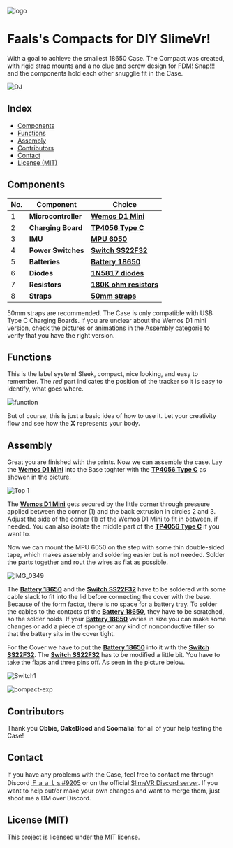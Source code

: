 ![logo](https://user-images.githubusercontent.com/114385702/192345402-1d85d590-d1f4-4f85-bf68-3b5188432610.png)
# Faals's Compacts for DIY SlimeVr!
With a goal to achieve the smallest 18650 Case. The Compact was created,
with rigid strap mounts and a no clue and screw design for FDM!
Snap!!! and the components hold each other snugglie fit in the Case.


![DJ](https://user-images.githubusercontent.com/114385702/192352997-00043785-680d-4990-a2ba-0ba82239860e.gif)
## Index
- [Components](https://github.com/Faals/Faals-s-Compacts-/edit/main/README.md#components)
- [Functions](https://github.com/Faals/Faals-s-Compacts-/edit/main/README.md#functions)
- [Assembly](https://github.com/Faals/Faals-s-Compacts-/edit/main/README.md#assembly)
- [Contributors](https://github.com/Faals/Faals-s-Compacts-/edit/main/README.md#contributors)
- [Contact](https://github.com/Faals/Faals-s-Compacts-/edit/main/README.md#contact)
- [License (MIT)](https://github.com/Faals/Faals-s-Compacts-/edit/main/README.md#license-mit)

## Components
|No.|Component|Choice|
|---|---|---|
|1|**Microcontroller**|**[Wemos D1 Mini](https://docs.slimevr.dev/diy/components-guide.html)**|
|2|**Charging Board**|**[TP4056 Type C](https://docs.slimevr.dev/diy/components-guide.html)**|
|3|**IMU**|**[MPU 6050](https://docs.slimevr.dev/diy/components-guide.html)**|
|4|**Power Switches**|**[Switch SS22F32](https://docs.slimevr.dev/diy/components-guide.html)**|
|5|**Batteries**|**[Battery 18650](https://docs.slimevr.dev/diy/components-guide.html)**|
|6|**Diodes**|**[1N5817 diodes](https://docs.slimevr.dev/diy/components-guide.html)**|
|7|**Resistors**|**[180K ohm resistors](https://docs.slimevr.dev/diy/components-guide.html)**|
|8|**Straps**|**[50mm straps](https://docs.slimevr.dev/diy/components-guide.html)**|


50mm straps are recommended.
The Case is only compatible with USB Type C Charging Boards.
If you are unclear about the Wemos D1 mini version, check the pictures or animations in the [Assembly](https://github.com/Faals/Faals-s-Compacts-/edit/main/README.md#assembly) categorie to verify that you have the right version.

## Functions
This is the label system! Sleek, compact, nice looking, and easy to remember. The *red* part indicates the position of the tracker so it is easy to identify, what goes where.

![function](https://user-images.githubusercontent.com/114385702/192364379-8ae1a264-76ac-4a53-a451-95ca29fc9b63.png)

But of course, this is just a basic idea of how to use it. Let your creativity flow and see how the **X** represents your body.
## Assembly

Great you are finished with the prints. Now we can assemble the case. Lay the **[Wemos D1 Mini](https://docs.slimevr.dev/diy/components-guide.html)** into the Base toghter with the **[TP4056 Type C](https://docs.slimevr.dev/diy/components-guide.html)** as showen in the picture.

![Top 1](https://user-images.githubusercontent.com/114385702/193576925-ed2203bb-c1c9-4207-a738-ce777c858bd9.png)

The **[Wemos D1 Mini](https://docs.slimevr.dev/diy/components-guide.html)** gets secured by the little corner through pressure applied between the corner (1) and the back extrusion in circles 2 and 3. Adjust the side of the corner (1) of the Wemos D1 Mini to fit in between, if needed. You can also isolate the middle part of the **[TP4056 Type C](https://docs.slimevr.dev/diy/components-guide.html)** if you want to.

Now we can mount the MPU 6050 on the step with some thin double-sided tape, which makes assembly and soldering easier but is not needed. Solder the parts together and rout the wires as flat as possible.

![IMG_0349](https://user-images.githubusercontent.com/114385702/193578312-d3037cd5-3de7-45d7-903d-287ad170dad6.png)

The **[Battery 18650](https://docs.slimevr.dev/diy/components-guide.html)** and the **[Switch SS22F32](https://docs.slimevr.dev/diy/components-guide.html)** have to be soldered with some cable slack to fit into the lid before connecting the cover with the base. Because of the form factor, there is no space for a battery tray. To solder the cables to the contacts of the **[Battery 18650](https://docs.slimevr.dev/diy/components-guide.html)**, they have to be scratched, so the solder holds. If your **[Battery 18650](https://docs.slimevr.dev/diy/components-guide.html)** varies in size you can make some changes or add a piece of sponge or any kind of nonconductive filler so that the battery sits in the cover tight.

For the Cover we have to put the **[Battery 18650](https://docs.slimevr.dev/diy/components-guide.html)** into it with the **[Switch SS22F32](https://docs.slimevr.dev/diy/components-guide.html)**.
The **[Switch SS22F32](https://docs.slimevr.dev/diy/components-guide.html)** has to be modified a little bit. You have to take the flaps and three pins off. As seen in the picture below.

![Switch1](https://user-images.githubusercontent.com/114385702/193583352-6aeca6c7-689f-4360-8cb9-ffa840cc533f.png)




![compact-exp](https://user-images.githubusercontent.com/114385702/192366826-26f9c090-bd5e-4fd0-91c9-f759078573f2.gif)

## Contributors
Thank you **Obbie, CakeBlood** and **Soomalia**! for all of your help testing the Case!


## Contact
If you have any problems with the Case, feel free to contact me through Discord [Ｆａａｌｓ#9205](https://discord.com/users/yourID) or on the official
[SlimeVR Discord server](https://discord.com/invite/SlimeVR). If you want to help out/or make your own changes and want to merge them, just shoot me a DM over Discord.

## License (MIT)
This project is licensed under the MIT license.

